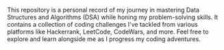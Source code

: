 This repository is a personal record of my journey in mastering Data Structures and Algorithms (DSA) while honing my problem-solving skills. It contains a collection of coding challenges I've tackled from various platforms like Hackerrank, LeetCode, CodeWars, and more. Feel free to explore and learn alongside me as I progress my coding adventures.
